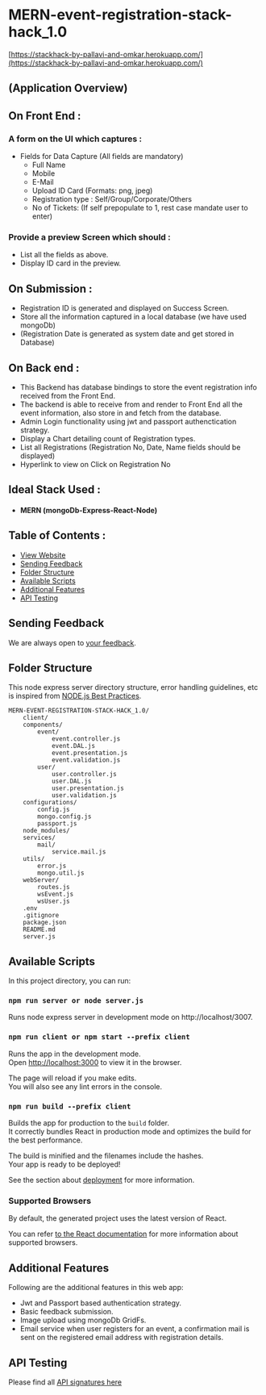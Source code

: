 # MERN-event-registration-stack-hack_1.0
[https://stackhack-by-pallavi-and-omkar.herokuapp.com/](https://stackhack-by-pallavi-and-omkar.herokuapp.com/)
## (Application Overview)
## On Front End :

### A form on the UI which captures :
  - Fields for Data Capture (All fields are mandatory)
    - Full Name
    - Mobile
    - E-Mail
    - Upload ID Card (Formats: png, jpeg)
    - Registration type : Self/Group/Corporate/Others
    - No of Tickets: (If self prepopulate to 1, rest case mandate user to enter)
### Provide a preview Screen which should :
  - List all the fields as above.
  - Display ID card in the preview.

## On Submission :
  - Registration ID is generated and displayed on Success Screen.
  - Store all the information captured in a local database (we have used mongoDb)
  - (Registration Date is generated as system date and get stored in Database)

## On Back end :
  - This Backend has database bindings to store the event registration info received from the Front End.
  - The backend is able to receive from and render to Front End all the event information, also store in and fetch from the database.
  - Admin Login functionality using jwt and passport authenctication strategy.
  - Display a Chart detailing count of Registration types.
  - List all Registrations (Registration No, Date, Name fields should be displayed)
  - Hyperlink to view on Click on Registration No

## Ideal Stack Used :
  - #### MERN (mongoDb-Express-React-Node)

## Table of Contents :
- [View Website](https://stackhack-by-pallavi-and-omkar.herokuapp.com/)
- [Sending Feedback](#sending-feedback)
- [Folder Structure](#folder-structure)
- [Available Scripts](#available-scripts)
- [Additional Features](#additional-features)
- [API Testing](#api-testing)

## Sending Feedback

We are always open to [your feedback](https://github.com/omkarlanghe/MERN-event-registration-stack-hack_1.0/issues).
## Folder Structure
This node express server directory structure, error handling guidelines, etc is inspired from [NODE.js Best Practices](https://github.com/goldbergyoni/nodebestpractices). 
```
MERN-EVENT-REGISTRATION-STACK-HACK_1.0/
    client/
    components/
        event/
            event.controller.js
            event.DAL.js
            event.presentation.js
            event.validation.js
        user/
            user.controller.js
            user.DAL.js
            user.presentation.js
            user.validation.js
    configurations/
        config.js
        mongo.config.js
        passport.js
    node_modules/
    services/
        mail/
            service.mail.js
    utils/
        error.js
        mongo.util.js
    webServer/
        routes.js
        wsEvent.js
        wsUser.js
    .env
    .gitignore
    package.json
    README.md
    server.js
```
## Available Scripts
In this project directory, you can run:

### `npm run server or node server.js`
Runs node express server in development mode on http://localhost/3007.<br>

### `npm run client or npm start --prefix client`
Runs the app in the development mode.<br>
Open [http://localhost:3000](http://localhost:3000) to view it in the browser.

The page will reload if you make edits.<br>
You will also see any lint errors in the console.

### `npm run build --prefix client`
Builds the app for production to the `build` folder.<br>
It correctly bundles React in production mode and optimizes the build for the best performance.

The build is minified and the filenames include the hashes.<br>
Your app is ready to be deployed!

See the section about [deployment](#deployment) for more information.

### Supported Browsers
By default, the generated project uses the latest version of React.

You can refer [to the React documentation](https://reactjs.org/docs/react-dom.html#browser-support) for more information about supported browsers.

## Additional Features
Following are the additional features in this web app:
- Jwt and Passport based authentication strategy.
- Basic feedback submission.
- Image upload using mongoDb GridFs.
- Email service when user registers for an event, a confirmation mail is sent on the registered email address with registration details.

## API Testing
Please find all [API signatures here](https://www.getpostman.com/collections/8977920279c340c5ccf4)

